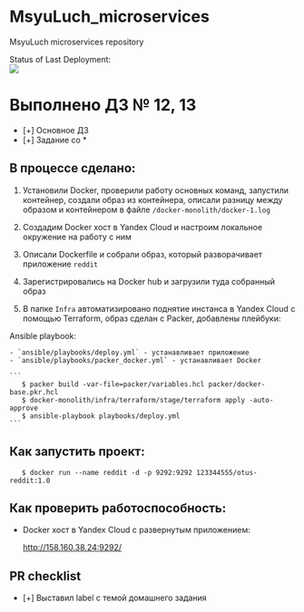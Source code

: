 # MsyuLuch_microservices
MsyuLuch microservices repository

Status of Last Deployment: <br>
<img src="https://github.com/Otus-DevOps-22-08/MsyuLuch_microservices/actions/workflows/run-tests.yml/badge.svg"><br>

# Выполнено ДЗ № 12, 13

 - [+] Основное ДЗ
 - [+] Задание со *

## В процессе сделано:

 1.  Установили Docker, проверили работу основных команд, запустили контейнер, создали образ из контейнера,
 описали разницу между образом и контейнером в файле `/docker-monolith/docker-1.log`

 2. Создадим Docker хост в Yandex Cloud и настроим локальное окружение на работу с ним

 3. Описали Dockerfile и собрали образ, который разворачивает приложение `reddit`

 4. Зарегистрировались на Docker hub и загрузили туда собранный образ

 5. В папке `Infra` автоматизировано поднятие инстанса в Yandex Cloud с помощью Terraform, образ сделан с Packer, добавлены плейбуки:

   Ansible playbook:

    - `ansible/playbooks/deploy.yml` - устанавливает приложение
    - `ansible/playbooks/packer_docker.yml` - устанавливает Docker

    ```
       $ packer build -var-file=packer/variables.hcl packer/docker-base.pkr.hcl
       $ docker-monolith/infra/terraform/stage/terraform apply -auto-approve
       $ ansible-playbook playbooks/deploy.yml
    ```
## Как запустить проект:

```
   $ docker run --name reddit -d -p 9292:9292 123344555/otus-reddit:1.0
```

## Как проверить работоспособность:

  - Docker хост в Yandex Cloud с развернутым приложением:

    http://158.160.38.24:9292/

## PR checklist
 - [+] Выставил label с темой домашнего задания

